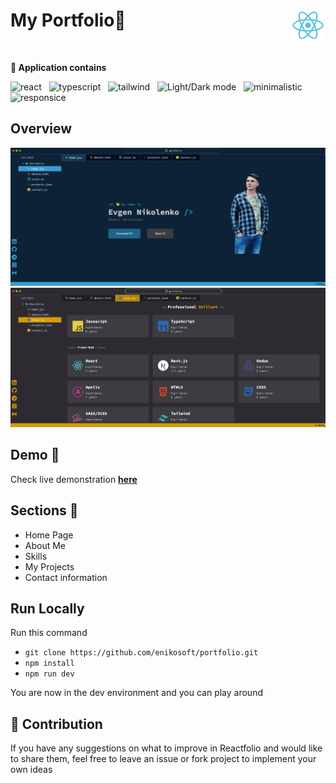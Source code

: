 # My Portfolio🌟 <img align="right" src="https://github.com/enikosoft/portfolio/blob/develop/images/react.svg" height="50" alt="react icon"/>

<br/>


<strong>:crown: Application contains</strong>

<img src="https://img.shields.io/badge/-React-blue" alt="react"/> &nbsp; <img src="https://img.shields.io/badge/-Typescript-blue" alt="typescript"/> &nbsp; <img src="https://img.shields.io/badge/-Tailwind-blue" alt="tailwind"/> &nbsp; <img src="https://img.shields.io/badge/-Blue/Light/Dark mode-blue" alt="Light/Dark mode"/> &nbsp; <img src="https://img.shields.io/badge/-Minimalistic-blue" alt="minimalistic"/> &nbsp; <img src="https://img.shields.io/badge/-Responsice-blue" alt="responsice"/>

## Overview
![React Portfolio Website](https://github.com/enikosoft/portfolio/blob/develop/images/Screen1.png)
![React Portfolio Website](https://github.com/enikosoft/portfolio/blob/develop/images/Screen2.png)

## Demo 🎥

Check live demonstration <a href="https://develop.d235v2ghujwmr7.amplifyapp.com/"><strong>here</strong></a>

## Sections :bookmark:

- Home Page
- About Me
- Skills
- My Projects
- Contact information

## Run Locally
Run this command 
- ``git clone https://github.com/enikosoft/portfolio.git``
- ``npm install``
- ``npm run dev``
<p>You are now in the dev environment and you can play around

## 🌱 Contribution
If you have any suggestions on what to improve in Reactfolio and would like to share them, feel free to leave an issue or fork project to implement your own ideas